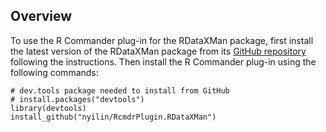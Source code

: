 Overview
--------

To use the R Commander plug-in for the RDataXMan package, first install the 
latest version of the RDataXMan package from its 
[GitHub repository](https://github.com/nyilin/RDataXMan) following the 
instructions. Then install the R Commander plug-in using the following commands:

    # dev.tools package needed to install from GitHub
    # install.packages("devtools")
    library(devtools)
    install_github("nyilin/RcmdrPlugin.RDataXMan")
